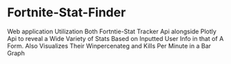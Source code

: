 # Fortnite-Stat-Finder
Web application Utilization Both Fortntie-Stat Tracker Api alongside Plotly Api to reveal a Wide Variety of Stats Based on Inputted User Info in that of A Form. Also Visualizes Their Winpercenateg and Kills Per Minute in a Bar Graph
